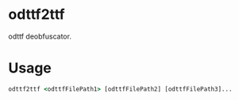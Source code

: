 # odttf2ttf
odttf deobfuscator.

# Usage
```cmd
odttf2ttf <odttfFilePath1> [odttfFilePath2] [odttfFilePath3]...